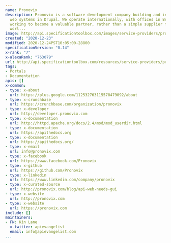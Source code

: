 ```yaml
---
name: Pronovix
description: Pronovix is a software development company building and integrating complex
  web systems in Drupal. We operate internationally, with offices in Belgium and Hungary,
  working to become a valuable partner, rather than a simple supplier for our clients
  worl...
image: http://api.specificationtoolbox.com/images/service-providers/pronovix.jpg
created: "2020-12-23"
modified: 2020-12-24PST10:05:00-28800
specificationVersion: "0.14"
x-rank: "7"
x-alexaRank: "763079"
url: http://api.specificationtoolbox.com/resources/service-providers/pronovix/
tags:
- Portals
- Documentation
apis: []
x-common:
- type: x-about
  url: https://plus.google.com/112532763115578479092/about
- type: x-crunchbase
  url: https://crunchbase.com/organization/pronovix
- type: x-developer
  url: http://developer.pronovix.com
- type: x-documentation
  url: http://httpd.apache.org/docs/2.4/mod/mod_userdir.html
- type: x-documentation
  url: https://apithedocs.org
- type: x-documentation
  url: https://apithedocs.org/
- type: x-email
  url: info@pronovix.com
- type: x-facebook
  url: https://www.facebook.com/Pronovix
- type: x-github
  url: https://github.com/Pronovix
- type: x-linkedin
  url: https://www.linkedin.com/company/pronovix
- type: x-curated-source
  url: http://pronovix.com/blog/api-web-needs-gui
- type: x-website
  url: http://pronovix.com
- type: x-website
  url: https://pronovix.com
include: []
maintainers:
- FN: Kin Lane
  x-twitter: apievangelist
  email: info@apievangelist.com
...
```

